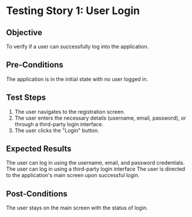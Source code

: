# Testing Story 1: User Login

## Objective
To verify if a user can successfully log into the application.

## Pre-Conditions
The application is in the initial state with no user logged in.

## Test Steps
1. The user navigates to the registration screen.
2. The user enters the necessary details (username, email, password), or through a third-party login interface.
3. The user clicks the "Login" button.


## Expected Results
The user can log in using the username, email, and password credentials.
The user can log in using a third-party login interface
The user is directed to the application's main screen upon successful login.


## Post-Conditions
The user stays on the main screen with the status of login.

